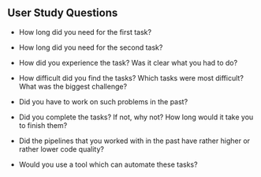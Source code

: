 ## User Study Questions

* How long did you need for the first task?

* How long did you need for the second task?

* How did you experience the task? Was it clear what you had to do?

* How difficult did you find the tasks? Which tasks were most difficult? What was the biggest challenge?

* Did you have to work on such problems in the past?

* Did you complete the tasks? If not, why not? How long would it take you to finish them?

* Did the pipelines that you worked with in the past have rather higher or rather lower code quality?

* Would you use a tool which can automate these tasks?

